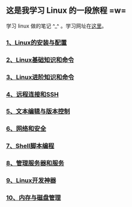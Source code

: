## 这是我学习 Linux 的一段旅程 =w=

学习 linux 做的笔记 ^_^  。学习网址在[这里](https://coding.imooc.com/class/386.html)。

### [1、Linux的安装与配置](./1、Linux的安装与配置.md)

### [2、Linux基础知识和命令](./2、Linux基础知识和命令.md)

### [3、Linux进阶知识和命令](./3、Linux进阶知识和命令.md)

### [4、远程连接和SSH](./4、远程连接和SSH.md)

### [5、文本编辑与版本控制](./5、文本编辑与版本控制.md)

### [6、网络和安全](./6、网络和安全.md)

### [7、Shell脚本编程](./7、Shell脚本编程.md)

### [8、管理服务器和服务](./8、管理服务器和服务.md)

### [9、Linux开发神器](./9、Linux开发神器.md)

### [10、内存与磁盘管理](./10、内存与磁盘管理.md)

